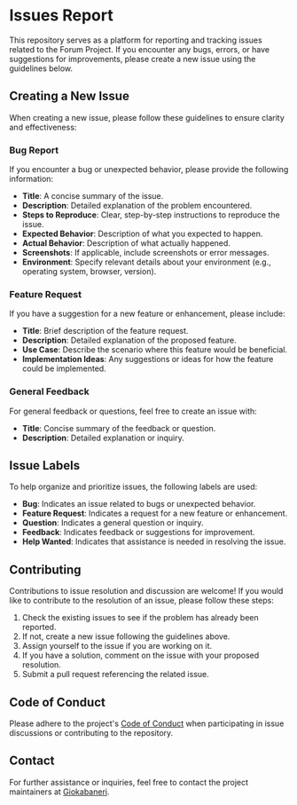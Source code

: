 # Issues Report

This repository serves as a platform for reporting and tracking issues related to the Forum Project. If you encounter any bugs, errors, or have suggestions for improvements, please create a new issue using the guidelines below.

## Creating a New Issue

When creating a new issue, please follow these guidelines to ensure clarity and effectiveness:

### Bug Report

If you encounter a bug or unexpected behavior, please provide the following information:

- **Title**: A concise summary of the issue.
- **Description**: Detailed explanation of the problem encountered.
- **Steps to Reproduce**: Clear, step-by-step instructions to reproduce the issue.
- **Expected Behavior**: Description of what you expected to happen.
- **Actual Behavior**: Description of what actually happened.
- **Screenshots**: If applicable, include screenshots or error messages.
- **Environment**: Specify relevant details about your environment (e.g., operating system, browser, version).

### Feature Request

If you have a suggestion for a new feature or enhancement, please include:

- **Title**: Brief description of the feature request.
- **Description**: Detailed explanation of the proposed feature.
- **Use Case**: Describe the scenario where this feature would be beneficial.
- **Implementation Ideas**: Any suggestions or ideas for how the feature could be implemented.

### General Feedback

For general feedback or questions, feel free to create an issue with:

- **Title**: Concise summary of the feedback or question.
- **Description**: Detailed explanation or inquiry.

## Issue Labels

To help organize and prioritize issues, the following labels are used:

- **Bug**: Indicates an issue related to bugs or unexpected behavior.
- **Feature Request**: Indicates a request for a new feature or enhancement.
- **Question**: Indicates a general question or inquiry.
- **Feedback**: Indicates feedback or suggestions for improvement.
- **Help Wanted**: Indicates that assistance is needed in resolving the issue.

## Contributing

Contributions to issue resolution and discussion are welcome! If you would like to contribute to the resolution of an issue, please follow these steps:

1. Check the existing issues to see if the problem has already been reported.
2. If not, create a new issue following the guidelines above.
3. Assign yourself to the issue if you are working on it.
4. If you have a solution, comment on the issue with your proposed resolution.
5. Submit a pull request referencing the related issue.

## Code of Conduct

Please adhere to the project's [Code of Conduct](CODE_OF_CONDUCT.md) when participating in issue discussions or contributing to the repository.

## Contact

For further assistance or inquiries, feel free to contact the project maintainers at [Giokabaneri](mailto:crewseblak.tux130@passinbox.com).

